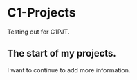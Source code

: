 # C1-Projects
Testing out for C1PJT.
## The start of my projects.
I want to continue to add more information.
